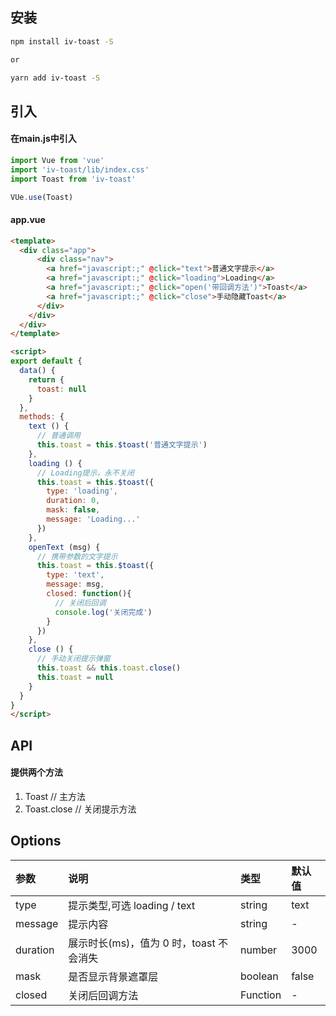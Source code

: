 ## 安装

```bash
npm install iv-toast -S

or

yarn add iv-toast -S
```

## 引入

#### 在main.js中引入
```js
import Vue from 'vue'
import 'iv-toast/lib/index.css'
import Toast from 'iv-toast'

VUe.use(Toast)
```

#### app.vue
```html
<template>
  <div class="app">
      <div class="nav">
        <a href="javascript:;" @click="text">普通文字提示</a>
        <a href="javascript:;" @click="loading">Loading</a>
        <a href="javascript:;" @click="open('带回调方法')">Toast</a>
        <a href="javascript:;" @click="close">手动隐藏Toast</a>
      </div>
    </div>
  </div>
</template>

<script>
export default {
  data() {
    return {
      toast: null
    }
  },
  methods: {
    text () {
      // 普通调用
      this.toast = this.$toast('普通文字提示')
    },
    loading () {
      // Loading提示，永不关闭
      this.toast = this.$toast({
        type: 'loading',
        duration: 0,
        mask: false,
        message: 'Loading...'
      })
    },
    openText (msg) {
      // 携带参数的文字提示
      this.toast = this.$toast({
        type: 'text',
        message: msg,
        closed: function(){
          // 关闭后回调
          console.log('关闭完成')
        }
      })
    },
    close () {
      // 手动关闭提示弹窗
      this.toast && this.toast.close()
      this.toast = null
    }
  }
}
</script>
```


## API

#### 提供两个方法

1. Toast          // 主方法
2. Toast.close    // 关闭提示方法


## Options

|   参数    | 说明                        |  类型        |  默认值  |
|  :----   | :-----                      | :-----      |  :----   |
| type     | 提示类型,可选 loading / text  |  string     |   text
| message  | 提示内容                     |  string      |  -
| duration | 展示时长(ms)，值为 0 时，toast 不会消失 |  number    |  3000
| mask     | 是否显示背景遮罩层             |  boolean    |  false
| closed   | 关闭后回调方法                |  Function    |  -
